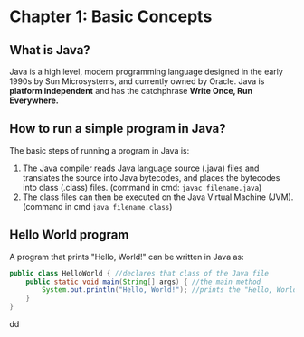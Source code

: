 # Chapter 1: Basic Concepts 

## What is Java? 
Java is a high level, modern programming language designed in the early 1990s by Sun Microsystems, and currently owned by Oracle. Java is **platform independent** and has the catchphrase **Write Once, Run Everywhere.** 

## How to run a simple program in Java? 
The basic steps of running a program in Java is:

  1. The Java compiler reads Java language source (.java) files and translates the source into Java bytecodes, and places the bytecodes into class (.class) files. (command in cmd: `javac filename.java`)
  2. The class files can then be executed on the Java Virtual Machine (JVM). (command in cmd `java filename.class`)

## Hello World program 
A program that prints "Hello, World!" can be written in Java as: 

```Java
public class HelloWorld { //declares that class of the Java file
    public static void main(String[] args) { //the main method 
        System.out.println("Hello, World!"); //prints the "Hello, World!" statement onto console. 
    }
}
```

dd

